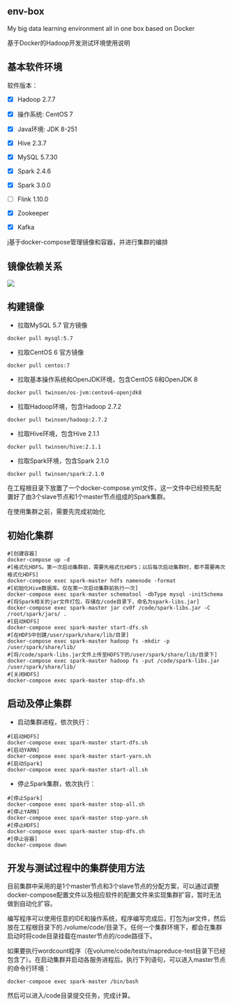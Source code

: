 ## env-box
My big data learning environment all in one box based on Docker

基于Docker的Hadoop开发测试环境使用说明

## 基本软件环境

软件版本：

- [x] Hadoop 2.7.7
- [x] 操作系统: CentOS 7
- [x] Java环境: JDK 8-251
- [x] Hive 2.3.7
- [x] MySQL 5.7.30
- [x] Spark 2.4.6
- [x] Spark 3.0.0
- [ ] Flink 1.10.0
- [x] Zookeeper
- [x] Kafka



j基于docker-compose管理镜像和容器，并进行集群的编排



## 镜像依赖关系



![](https://github.com/ruoyu-chen/hadoop-docker/raw/master/images/arch.jpeg)





## 构建镜像



- 拉取MySQL 5.7 官方镜像

```
docker pull mysql:5.7
```

- 拉取CentOS 6 官方镜像

```
docker pull centos:7
```

- 拉取基本操作系统和OpenJDK环境，包含CentOS 6和OpenJDK 8

```
docker pull twinsen/os-jvm:centos6-openjdk8
```

- 拉取Hadoop环境，包含Hadoop 2.7.2

```
docker pull twinsen/hadoop:2.7.2
```

- 拉取Hive环境，包含Hive 2.1.1

```
docker pull twinsen/hive:2.1.1
```

- 拉取Spark环境，包含Spark 2.1.0

```
docker pull twinsen/spark:2.1.0
```



在工程根目录下放置了一个docker-compose.yml文件，这一文件中已经预先配置好了由3个slave节点和1个master节点组成的Spark集群。

在使用集群之前，需要先完成初始化



## 初始化集群



```
#[创建容器]
docker-compose up -d
#[格式化HDFS。第一次启动集群前，需要先格式化HDFS；以后每次启动集群时，都不需要再次格式化HDFS]
docker-compose exec spark-master hdfs namenode -format
#[初始化Hive数据库。仅在第一次启动集群前执行一次]
docker-compose exec spark-master schematool -dbType mysql -initSchema
#[将Spark相关的jar文件打包，存储在/code目录下，命名为spark-libs.jar]
docker-compose exec spark-master jar cv0f /code/spark-libs.jar -C /root/spark/jars/ .
#[启动HDFS]
docker-compose exec spark-master start-dfs.sh
#[在HDFS中创建/user/spark/share/lib/目录]
docker-compose exec spark-master hadoop fs -mkdir -p /user/spark/share/lib/
#[将/code/spark-libs.jar文件上传至HDFS下的/user/spark/share/lib/目录下]
docker-compose exec spark-master hadoop fs -put /code/spark-libs.jar /user/spark/share/lib/
#[关闭HDFS]
docker-compose exec spark-master stop-dfs.sh
```



## 启动及停止集群



- 启动集群进程，依次执行：

```
#[启动HDFS]
docker-compose exec spark-master start-dfs.sh
#[启动YARN]
docker-compose exec spark-master start-yarn.sh
#[启动Spark]
docker-compose exec spark-master start-all.sh
```

- 停止Spark集群，依次执行：

```
#[停止Spark]
docker-compose exec spark-master stop-all.sh
#[停止YARN]
docker-compose exec spark-master stop-yarn.sh
#[停止HDFS]
docker-compose exec spark-master stop-dfs.sh
#[停止容器]
docker-compose down
```



## 开发与测试过程中的集群使用方法

目前集群中采用的是1个master节点和3个slave节点的分配方案，可以通过调整docker-compose配置文件以及相应软件的配置文件来实现集群扩容，暂时无法做到自动化扩容。

编写程序可以使用任意的IDE和操作系统，程序编写完成后，打包为jar文件，然后放在工程根目录下的./volume/code/目录下。任何一个集群环境下，都会在集群启动时将code目录挂载在master节点的/code路径下。

如果要执行wordcount程序（在volume/code/tests/mapreduce-test目录下已经包含了）。在启动集群并启动各服务进程后。执行下列语句，可以进入master节点的命令行环境：

```
docker-compose exec spark-master /bin/bash
```

然后可以进入/code目录提交任务，完成计算。